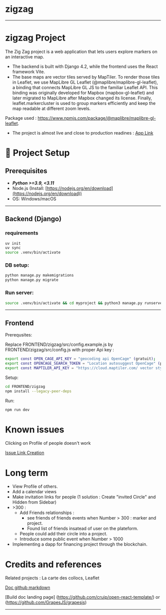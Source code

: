 # zigzag
---

# zigzag Project
The Zig Zag project is a web application that lets users explore markers on an interactive map. 
- The backend is built with Django 4.2, while the frontend uses the React framework Vite.
- The base maps are vector tiles served by MapTiler. To render those tiles in Leaflet, we use MapLibre GL Leaflet (@maplibre/maplibre-gl-leaflet), a binding that connects MapLibre GL JS to the familiar Leaflet API. This binding was originally developed for Mapbox (mapbox-gl-leaflet) and later migrated to MapLibre after Mapbox changed its license. Finally, leaflet.markercluster is used to group markers efficiently and keep the map readable at different zoom levels.
  
Package used : https://www.npmjs.com/package/@maplibre/maplibre-gl-leaflet.

- The project is almost live and close to production readines : [App Link](https://duckduckgo.com)
  

# 🔧 Project Setup

## Prerequisites

* ***Python >=3.9, <3.11*** 
* Node.js (Install: [https://nodejs.org/en/download](https://nodejs.org/en/download))
* OS: Windows/macOS

---

## Backend (Django)

### requirements

```bash
uv init
uv sync
source .venv/bin/activate
```

### DB setup:

```bash
python manage.py makemigrations
python manage.py migrate
```

### Run server:

```bash
source .venv/bin/activate && cd myproject && python3 manage.py runserver --skip-checks
```

---

## Frontend

Prerequsites: 

Replace FRONTEND/zigzag/src/config.example.js by FRONTEND/zigzag/src/config.js with proper Api key : 
```bash
export const OPEN_CAGE_API_KEY = "geocoding api OpenCage" (gratuit);
export const OPENCAGE_SEARCH_TOKEN = "Location autosuggest OpenCage" (payant);
export const MAPTILER_API_KEY = "https://cloud.maptiler.com/ vector style" (gratuit);
```

Setup:

```bash
cd FRONTEND/zigzag
npm install --legacy-peer-deps
```

Run:

```bash
npm run dev
```

# Known issues
Clicking on Profile of people doesn't work

[Issue Link Creation](https://github.com/theoeif/zigzag/issues/new?body=%23%23%20Actual%20Behavior%0D%0D%0D%23%23%20Expected%20Behavior%0D%0D%0D%23%23%20Steps%20to%20Reproduce%0D%0D%0D%23%23%20Screenshot&labels=bug)

# Long term

- View Profile of others.
- Add a calendar views
- Make invitation links for people (1 solution : Create "invited Circle" and Hidden from Sidebar)
-  \>300 : 
    - Add Friends relationships :
         - see friends of friends events when Number > 300 : marker and project.
         - Found list of friends insatead of user on the plateform.
    - People could add their circle into a project.
    - Introduce some public event when Number > 1000
- Implementing a dapp for financing project through the blockchain.


# Credits and references
Related projects : La carte des collocs, Leaflet


[Doc github markdown](https://docs.github.com/en/get-started/writing-on-github/getting-started-with-writing-and-formatting-on-github/basic-writing-and-formatting-syntax)

[Build doc landing page] (https://github.com/cruip/open-react-template/) or (https://github.com/GrapesJS/grapesjs)





---
